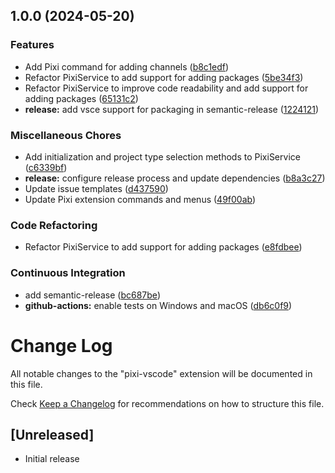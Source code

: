 ## 1.0.0 (2024-05-20)


### Features

* Add Pixi command for adding channels ([b8c1edf](https://github.com/jjjermiah/pixi-vscode/commit/b8c1edfca3468dc2b5325800e01d07159be2ce48))
* Refactor PixiService to add support for adding packages ([5be34f3](https://github.com/jjjermiah/pixi-vscode/commit/5be34f3252ca1f236f77223cada8056ff8017c8b))
* Refactor PixiService to improve code readability and add support for adding packages ([65131c2](https://github.com/jjjermiah/pixi-vscode/commit/65131c257def4de62dc899c1cf8a2cfdafc6eb2a))
* **release:** add vsce support for packaging in semantic-release ([1224121](https://github.com/jjjermiah/pixi-vscode/commit/1224121cab9ee48b4226e31cb99b8fa61105894b))


### Miscellaneous Chores

* Add initialization and project type selection methods to PixiService ([c6339bf](https://github.com/jjjermiah/pixi-vscode/commit/c6339bf58c649be81485579009c7ee285da34451))
* **release:** configure release process and update dependencies ([b8a3c27](https://github.com/jjjermiah/pixi-vscode/commit/b8a3c2768751b849f4c2be4edd7f0dfb29d30c26))
* Update issue templates ([d437590](https://github.com/jjjermiah/pixi-vscode/commit/d437590c286ed252c51ecde6a9d8ffb1f25f136a))
* Update Pixi extension commands and menus ([49f00ab](https://github.com/jjjermiah/pixi-vscode/commit/49f00aba75c0e24c243950e741b5a176d866d2ef))


### Code Refactoring

* Refactor PixiService to add support for adding packages ([e8fdbee](https://github.com/jjjermiah/pixi-vscode/commit/e8fdbee45bce2f70662da029dce1821ff3e4f275))


### Continuous Integration

* add semantic-release ([bc687be](https://github.com/jjjermiah/pixi-vscode/commit/bc687be0864cd41c1d47223c4a34f3e2567c935a))
* **github-actions:** enable tests on Windows and macOS ([db6c0f9](https://github.com/jjjermiah/pixi-vscode/commit/db6c0f92095cd0b5d0395319ed8e3de5c98f4ea1))

# Change Log

All notable changes to the "pixi-vscode" extension will be documented in this file.

Check [Keep a Changelog](http://keepachangelog.com/) for recommendations on how to structure this file.

## [Unreleased]

- Initial release
